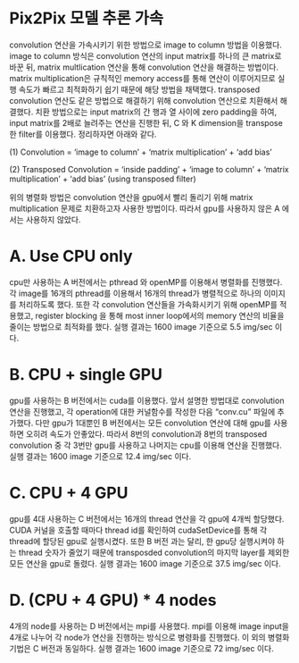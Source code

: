 Pix2Pix 모델 추론 가속
========================

convolution 연산을 가속시키기 위한 방법으로 image to column 방법을 이용했다. image to column 방식은 convolution 연산의 input matrix를 하나의 큰 matrix로 바꾼 뒤, matrix multlication 연산을 통해 convolution 연산을 해결하는 방법이다. matrix multiplication은 규칙적인 memory access를 통해 연산이 이루어지므로 실행 속도가 빠르고 최적화하기 쉽기 때문에 해당 방법을 채택했다.
transposed convolution 연산도 같은 방법으로 해결하기 위해 convolution 연산으로 치환해서 해결했다. 치환 방법으로는 input matrix의 간 행과 열 사이에 zero padding을 하여, input matrix를 2배로 늘려주는 연산을 진행한 뒤, C 와 K dimension을 transpose 한 filter를 이용했다. 정리하자면 아래와 같다.

(1) Convolution = ‘image to column’ + ‘matrix multiplication’ + ‘add bias’

(2) Transposed Convolution = ‘inside padding’ + ‘image to column’ + ‘matrix multiplication’ + ‘add bias’ (using transposed filter)

위의 병렬화 방법은 convolution 연산을 gpu에서 빨리 돌리기 위해 matrix multiplication 문제로 치환하고자 사용한 방법이다. 따라서 gpu를 사용하지 않은 A 에서는 사용하지 않았다.

A. Use CPU only
==============

cpu만 사용하는 A 버전에서는 pthread 와 openMP를 이용해서 병렬화를 진행했다. 각 image를 16개의 pthread를 이용해서 16개의 thread가 병렬적으로 하나의 이미지를 처리하도록 했다. 또한 각 convolution 연산들을 가속화시키기 위해 openMP를 적용했고, register blocking 을 통해 most inner loop에서의 memory 연산의 비율을 줄이는 방법으로 최적화를 했다.
실행 결과는 1600 image 기준으로 5.5 img/sec 이다.

B. CPU + single GPU
=================

gpu를 사용하는 B 버전에서는 cuda를 이용했다. 앞서 설명한 방법대로 convolution 연산을 진행했고, 각 operation에 대한 커널함수를 작성한 다음 “conv.cu” 파일에 추가했다. 다만 gpu가 1대뿐인 B 버전에서는 모든 convolution 연산에 대해 gpu를 사용하면 오히려 속도가 안좋았다. 따라서 8번의 convolution과 8번의 transposed convolution 중 각 3번만 gpu를 사용하고 나머지는 cpu를 이용해 연산을 진행했다.
실행 결과는 1600 image 기준으로 12.4 img/sec 이다.

C. CPU + 4 GPU
==========

gpu를 4대 사용하는 C 버전에서는 16개의 thread 연산을 각 gpu에 4개씩 할당했다. CUDA 커널을 호출할 때마다 thread id를 확인하여 cudaSetDevice를 통해 각 thread에 할당된 gpu로 실행시켰다. 또한 B 버전 과는 달리, 한 gpu당 실행시켜야 하는 thread 숫자가 줄었기 때문에 transposded convolution의 마지막 layer를 제외한 모든 연산을 gpu로 돌렸다.
    실행 결과는 1600 image 기준으로 37.5 img/sec 이다.

D. (CPU + 4 GPU) * 4 nodes
=======================

4개의 node를 사용하는 D 버전에서는 mpi를 사용했다. mpi를 이용해 image input을 4개로 나누어 각 node가 연산을 진행하는 방식으로 병령화를 진행했다. 이 외의 병렬화 기법은 C 버전과 동일하다.
    실행 결과는 1600 image 기준으로 72 img/sec 이다.
